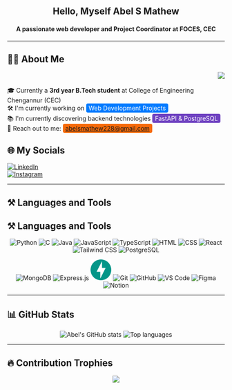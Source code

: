 <h2 align="center">Hello, Myself Abel S Mathew</h2>
<h4 align="center">A passionate web developer and Project Coordinator at FOCES, CEC</h4>

---

## 🧑‍💻 About Me

<p align="right">
  <img src="https://i.pinimg.com/originals/e3/36/4d/e3364d47d76500e9be0ec05fb74896a2.gif" width="250px"/>
</p>

🎓 Currently a **3rd year B.Tech student** at College of Engineering Chengannur (CEC)  
🛠️ I'm currently working on <span style="background:#007bff;color:white;padding:2px 6px;border-radius:4px;">Web Development Projects</span>  
📚 I'm currently discovering backend technologies <span style="background:#6f42c1;color:white;padding:2px 6px;border-radius:4px;"> FastAPI & PostgreSQL</span>  
📧 Reach out to me: <span style="background:#f66a0a;color:white;padding:2px 6px;border-radius:4px;">abelsmathew228@gmail.com</span>  

## 🌐 My Socials

[![LinkedIn](https://img.shields.io/badge/-LinkedIn-blue?style=flat&logo=linkedin)](https://linkedin.com/in/your-profile)  
[![Instagram](https://img.shields.io/badge/-Instagram-E4405F?style=flat&logo=instagram&logoColor=white)](https://instagram.com/your-profile)

---

## ⚒️ Languages and Tools

## ⚒️ Languages and Tools

<p align="center">
  <!-- First Row -->
  <img src="https://img.icons8.com/color/48/000000/python.png" title="Python"/>
  <img src="https://img.icons8.com/color/48/000000/c-programming.png" title="C"/>
  <img src="https://img.icons8.com/color/48/000000/java-coffee-cup-logo.png" title="Java"/>
  <img src="https://img.icons8.com/color/48/000000/javascript.png" title="JavaScript"/>
  <img src="https://img.icons8.com/color/48/000000/typescript.png" title="TypeScript"/>
  <img src="https://img.icons8.com/color/48/000000/html-5--v1.png" title="HTML"/>
  <img src="https://img.icons8.com/color/48/000000/css3.png" title="CSS"/>
  <img src="https://img.icons8.com/plasticine/48/000000/react.png" title="React"/>
  <img src="https://img.icons8.com/color/48/tailwindcss.png" title="Tailwind CSS"/>
  <img src="https://img.icons8.com/color/48/000000/postgreesql.png" title="PostgreSQL"/>
</p>

<p align="center">
  <!-- Second Row -->
  <img src="https://img.icons8.com/external-tal-revivo-color-tal-revivo/48/external-mongodb-a-cross-platform-document-oriented-database-program-logo-color-tal-revivo.png" title="MongoDB"/>
  <img src="https://img.icons8.com/ios-filled/48/000000/express-js.png" title="Express.js"/>
  <img src="https://raw.githubusercontent.com/devicons/devicon/master/icons/fastapi/fastapi-original.svg" width="48" height="48" title="FastAPI"/>
  <img src="https://img.icons8.com/color/48/000000/git.png" title="Git"/>
  <img src="https://img.icons8.com/ios-glyphs/48/000000/github.png" title="GitHub"/>
  <img src="https://img.icons8.com/color/48/000000/visual-studio-code-2019.png" title="VS Code"/>
  <img src="https://img.icons8.com/color/48/figma--v1.png" title="Figma"/>
  <img src="https://img.icons8.com/ios-filled/48/000000/notion.png" title="Notion"/>
</p>



---

## 📊 GitHub Stats

<p align="center">
  <img src="https://github-readme-stats.vercel.app/api?username=Abel2281&show_icons=true&theme=tokyonight" alt="Abel's GitHub stats" />
  <img src="https://github-readme-stats.vercel.app/api/top-langs/?username=Abel2281&layout=compact&theme=tokyonight" alt="Top languages" />
</p>

---

## 🔥 Contribution Trophies

<p align="center">
  <img src="https://github-profile-trophy.vercel.app/?username=Abel2281&theme=darkhub&no-bg=true&no-frame=true" />
</p>
